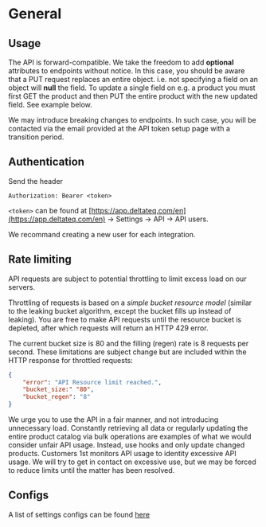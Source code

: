 # General

## Usage

The API is forward-compatible. We take the freedom to add **optional** attributes to endpoints without notice. In this case, you should be aware that a PUT request replaces an entire object. i.e. not specifying a field on an object will **null** the field. To update a single field on e.g. a product you must first GET the product and then PUT the entire product with the new updated field. See example below.

We may introduce breaking changes to endpoints. In such case, you will be contacted via the email provided at the API token setup page with a transition period. 

## Authentication

Send the header

`Authorization: Bearer <token>`

`<token>` can be found at [https://app.deltateq.com/en](https://app.deltateq.com/en) -> Settings -> API -> API users.

We recommand creating a new user for each integration.

## Rate limiting

API requests are subject to potential throttling to limit excess load on our servers.

Throttling of requests is based on a _simple bucket resource model_ (similar to the leaking bucket algorithm, except the bucket fills up instead of leaking). You are free to make API requests until the resource bucket is depleted, after which requests will return an HTTP 429 error.

The current bucket size is 80 and the filling (regen) rate is 8 requests per second. These limitations are subject change but are included within the HTTP response for throttled requests:

```json
{
    "error": "API Resource limit reached.",
    "bucket_size:" "80",
    "bucket_regen": "8"
}
```

We urge you to use the API in a fair manner, and not introducing unnecessary load. 
Constantly retrieving all data or regularly updating the entire product catalog via bulk operations are examples of what we would consider unfair API usage.
Instead, use hooks and only update changed products.
Customers 1st monitors API usage to identity excessive API usage. We will try to get in contact on excessive use, but we may be forced to reduce limits until the matter has been resolved.

## Configs

A list of settings configs can be found [here](https://app.deltateq.com/doc/api/configs.php)
